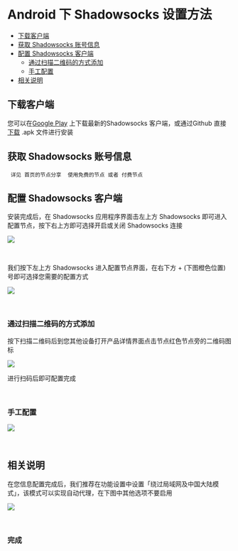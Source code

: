 # Android 下 Shadowsocks 设置方法


- [下载客户端](#下载客户端)
- [获取 Shadowsocks 账号信息](#获取-shadowsocks-账号信息)
- [配置 Shadowsocks 客户端](#配置-shadowsocks-客户端)
	- [通过扫描二维码的方式添加](#通过扫描二维码的方式添加)
	- [手工配置](#手工配置)
- [相关说明](#相关说明)


## 下载客户端

您可以在[Google Play](https://play.google.com/store/apps/details?id=com.github.shadowsocks) 上下载最新的Shadowsocks 客户端，或通过Github 直接[下载](https://github.com/shadowsocks/shadowsocks-android/releases) .apk 文件进行安装

## 获取 Shadowsocks 账号信息

     详见 首页的节点分享  使用免费的节点 或者 付费节点  
     
     

## 配置 Shadowsocks 客户端

安装完成后，在 Shadowsocks 应用程序界面击左上方 Shadowsocks 即可进入配置节点，按下右上方即可选择开启或关闭 Shadowsocks 连接

![](https://i.postimg.cc/HnDnTY0P/android-1.png)  

<br/>

我们按下左上方 Shadowsocks 进入配置节点界面，在右下方 + (下图橙色位置)号即可选择您需要的配置方式

![](https://i.postimg.cc/ZqnCcDKj/android-2.png)  


<br/>

### 通过扫描二维码的方式添加

按下扫描二维码后到您其他设备打开产品详情界面点击节点红色节点旁的二维码图标

![](https://i.postimg.cc/bYkd3npX/android-3.png)

进行扫码后即可配置完成  


<br/>

### 手工配置

![](https://i.postimg.cc/BbT66rMZ/android-4.jpg)  

<br/>


## 相关说明

在您信息配置完成后，我们推荐在功能设置中设置「绕过局域网及中国大陆模式」，该模式可以实现自动代理，在下图中其他选项不要启用

![](https://i.postimg.cc/7L5Z7GmW/android-5.png)  

<br/>

### 完成
